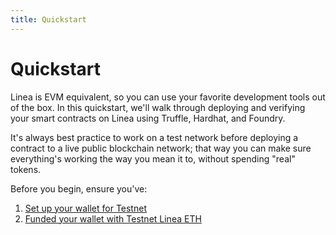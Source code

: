 ```yaml
---
title: Quickstart
---
```


# Quickstart

Linea is EVM equivalent, so you can use your favorite development tools out of the box. In this quickstart, we'll walk through deploying and verifying your smart contracts on Linea using Truffle, Hardhat, and Foundry.

It's always best practice to work on a test network before deploying a contract to a live public blockchain network; that way you can make sure everything's working the way you mean it to, without spending "real" tokens.

Before you begin, ensure you've:

1. [Set up your wallet for Testnet](/build-on-linea/use-linea-testnet/set-up-your-wallet.mdx)
2. [Funded your wallet with Testnet Linea ETH](/build-on-linea/use-linea-testnet/fund.md#get-test-eth-on-linea)

